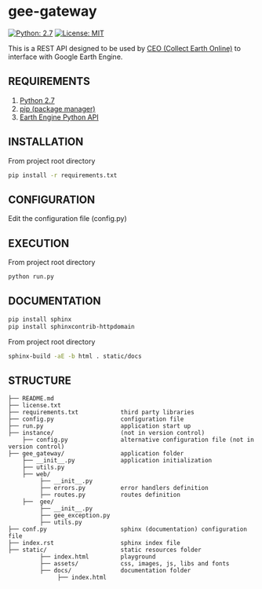 # gee-gateway

[![Python: 2.7](https://img.shields.io/badge/python-2.7-blue.svg)](https://www.python.org/)
[![License: MIT](https://img.shields.io/badge/License-MIT-yellow.svg)](https://opensource.org/licenses/MIT)

This is a REST API designed to be used by [CEO (Collect Earth Online)](https://github.com/openforis/collect-earth-online) to interface with Google Earth Engine.

## REQUIREMENTS

1. [Python 2.7](https://www.python.org/)
2. [pip (package manager)](https://github.com/pypa/pip)
3. [Earth Engine Python API](https://developers.google.com/earth-engine/python_install)

## INSTALLATION

From project root directory

```bash
pip install -r requirements.txt
```

## CONFIGURATION

Edit the configuration file (config.py)

## EXECUTION

From project root directory

```bash
python run.py
```

## DOCUMENTATION

```bash
pip install sphinx
pip install sphinxcontrib-httpdomain
```

From project root directory

```bash
sphinx-build -aE -b html . static/docs
```

## STRUCTURE

    ├── README.md
    ├── license.txt
    ├── requirements.txt            third party libraries
    ├── config.py                   configuration file
    ├── run.py                      application start up
    ├── instance/                   (not in version control)
        ├── config.py               alternative configuration file (not in version control)
    ├── gee_gateway/                application folder
        ├── __init__.py             application initialization
        ├── utils.py
        ├── web/
             ├── __init__.py
             ├── errors.py          error handlers definition
             ├── routes.py          routes definition
        ├──  gee/
             ├── __init__.py
             ├── gee_exception.py
             ├── utils.py
    ├── conf.py                     sphinx (documentation) configuration file
    ├── index.rst                   sphinx index file
    ├── static/                     static resources folder
             ├── index.html         playground
             ├── assets/            css, images, js, libs and fonts
             ├── docs/              documentation folder
                  ├── index.html